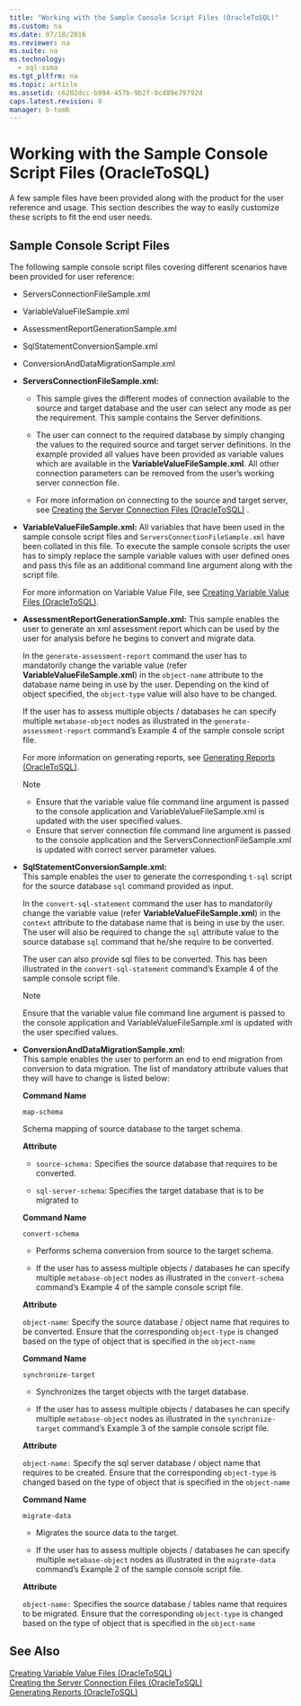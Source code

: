 ```yaml
---
title: "Working with the Sample Console Script Files (OracleToSQL)"
ms.custom: na
ms.date: 07/18/2016
ms.reviewer: na
ms.suite: na
ms.technology: 
  - sql-ssma
ms.tgt_pltfrm: na
ms.topic: article
ms.assetid: c6202dcc-b994-457b-9b2f-0cd89e79792d
caps.latest.revision: 9
manager: b-tomb
---
```

# Working with the Sample Console Script Files (OracleToSQL)
A few sample files have been provided along with the product for the user reference and usage. This section describes the way to easily customize these scripts to fit the end user needs.  
  
## Sample Console Script Files  
The following sample console script files covering different scenarios have been provided for user reference:  
  
-   ServersConnectionFileSample.xml  
  
-   VariableValueFileSample.xml  
  
-   AssessmentReportGenerationSample.xml  
  
-   SqlStatementConversionSample.xml  
  
-   ConversionAndDataMigrationSample.xml  
  
-   **ServersConnectionFileSample.xml:**  
  
    -   This sample gives the different modes of connection available to the source and target database and the user can select any mode as per the requirement. This sample contains the Server definitions.  
  
    -   The user can connect to the required database by simply changing the values to the required source and target server definitions. In the example provided all values have been provided as variable values which are available in the **VariableValueFileSample.xml**.  All other connection parameters can be removed from the user’s working server connection file.  
  
    -   For more information on connecting to the source and target server, see [Creating the Server Connection Files &#40;OracleToSQL&#41;](../content/Creating-the-Server-Connection-Files--OracleToSQL-.md) .  
  
-   **VariableValueFileSample.xml:** All variables that have been used in the sample console script files and `ServersConnectionFileSample.xml` have been collated in this file. To execute the sample console scripts the user has to simply replace the sample variable values with user defined ones and pass this file as an additional command line argument along with the script file.  
  
    For more information on Variable Value File, see [Creating Variable Value Files &#40;OracleToSQL&#41;](../content/Creating-Variable-Value-Files--OracleToSQL-.md).  
  
-   **AssessmentReportGenerationSample.xml:** This sample enables the user to generate an xml assessment report which can be used by the user for analysis before he begins to convert and migrate data.  
  
    In the `generate-assessment-report` command the user has to mandatorily change the variable value (refer **VariableValueFileSample.xml**) in the `object-name` attribute to the database name being in use by the user. Depending on the kind of object specified, the `object-type` value will also have to be changed.  
  
    If the user has to assess multiple objects / databases he can specify multiple `metabase-object` nodes as illustrated in the `generate-assessment-report` command’s Example 4 of the sample console script file.  
  
    For more information on generating reports, see [Generating Reports &#40;OracleToSQL&#41;](../content/Generating-Reports--OracleToSQL-.md).  
  
    > [!NOTE]  
    > -   Ensure that the variable value file command line argument is passed to the console application and VariableValueFileSample.xml is updated with the user specified values.  
    > -   Ensure that server connection file command line argument is passed to the console application and the ServersConnectionFileSample.xml is updated with correct server parameter values.  
  
-   **SqlStatementConversionSample.xml:**  
    This sample enables the user to generate the corresponding `t-sql` script for the source database `sql` command provided as input.  
  
    In the `convert-sql-statement` command the user has to mandatorily change the variable value (refer **VariableValueFileSample.xml**) in the `context` attribute to the database name that is being in use by the user. The user will also be required to change the `sql` attribute value to the source database `sql` command that he/she require to be converted.  
  
    The user can also provide sql files to be converted. This has been illustrated in the `convert-sql-statement` command’s Example 4 of the sample console script file.  
  
    > [!NOTE]  
    > Ensure that the variable value file command line argument is passed to the console application and VariableValueFileSample.xml is updated with the user specified values.  
  
-   **ConversionAndDataMigrationSample.xml:**  
     This sample enables the user to perform an end to end migration from conversion to data migration. The list of mandatory attribute values that they will have to change is listed below:  
  
    **Command Name**  
  
    `map-schema`  
  
    Schema mapping of source database to the target schema.  
  
    **Attribute**  
  
    -   `source-schema:` Specifies the source database that requires to be converted.  
  
    -   `sql-server-schema`: Specifies the target database that is to be migrated to  
  
    **Command Name**  
  
    `convert-schema`  
  
    -   Performs schema conversion from source to the target schema.  
  
    -   If the user has to assess multiple objects / databases he can specify multiple `metabase-object` nodes as illustrated in the `convert-schema` command’s Example 4 of the sample console script file.  
  
    **Attribute**  
  
    `object-name`: Specify the source database / object name that requires to be converted. Ensure that the corresponding `object-type` is changed based on the type of object that is specified in the `object-name`  
  
    **Command Name**  
  
    `synchronize-target`  
  
    -   Synchronizes the target objects with the target database.  
  
    -   If the user has to assess multiple objects / databases he can specify multiple `metabase-object` nodes as illustrated in the `synchronize-target` command’s Example 3 of the sample console script file.  
  
    **Attribute**  
  
    `object-name:` Specify the sql server database / object name that requires to be created. Ensure that the corresponding `object-type` is changed based on the type of object that is specified in the `object-name`  
  
    **Command Name**  
  
    `migrate-data`  
  
    -   Migrates the source data to the target.  
  
    -   If the user has to assess multiple objects / databases he can specify multiple `metabase-object` nodes as illustrated in the `migrate-data` command’s Example 2 of the sample console script file.  
  
    **Attribute**  
  
    `object-name:` Specifies the source database / tables name that requires to be migrated. Ensure that the corresponding `object-type` is changed based on the type of object that is specified in the `object-name`  
  
## See Also  
[Creating Variable Value Files &#40;OracleToSQL&#41;](../content/Creating-Variable-Value-Files--OracleToSQL-.md)  
[Creating the Server Connection Files &#40;OracleToSQL&#41;](../content/Creating-the-Server-Connection-Files--OracleToSQL-.md)  
[Generating Reports &#40;OracleToSQL&#41;](../content/Generating-Reports--OracleToSQL-.md)  
  
